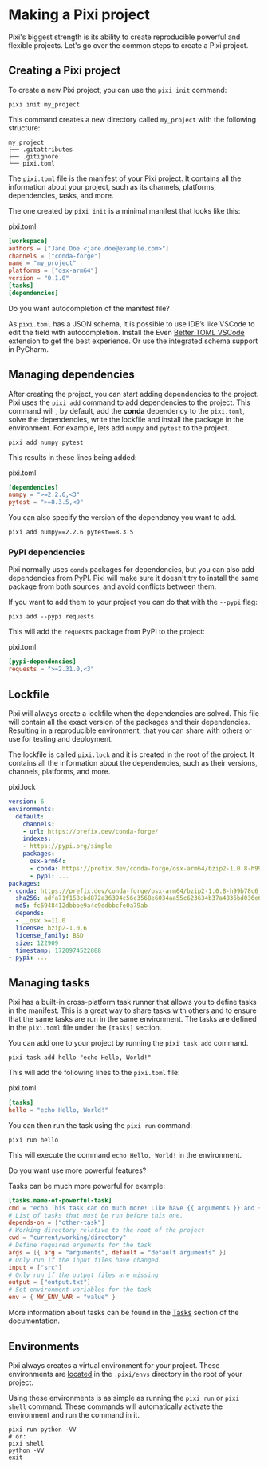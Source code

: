# Making a Pixi project

Pixi's biggest strength is its ability to create reproducible powerful and flexible projects. Let's go over the common steps to create a Pixi project.

## Creating a Pixi project

To create a new Pixi project, you can use the `pixi init` command:

```shell
pixi init my_project

```

This command creates a new directory called `my_project` with the following structure:

```shell
my_project
├── .gitattributes
├── .gitignore
└── pixi.toml

```

The `pixi.toml` file is the manifest of your Pixi project. It contains all the information about your project, such as its channels, platforms, dependencies, tasks, and more.

The one created by `pixi init` is a minimal manifest that looks like this:

pixi.toml

```toml
[workspace]
authors = ["Jane Doe <jane.doe@example.com>"]
channels = ["conda-forge"]
name = "my_project"
platforms = ["osx-arm64"]
version = "0.1.0"
[tasks]
[dependencies]

```

Do you want autocompletion of the manifest file?

As `pixi.toml` has a JSON schema, it is possible to use IDE’s like VSCode to edit the field with autocompletion. Install the Even [Better TOML VSCode](https://marketplace.visualstudio.com/items?itemName=tamasfe.even-better-toml) extension to get the best experience. Or use the integrated schema support in PyCharm.

## Managing dependencies

After creating the project, you can start adding dependencies to the project. Pixi uses the `pixi add` command to add dependencies to the project. This command will , by default, add the **conda** dependency to the `pixi.toml`, solve the dependencies, write the lockfile and install the package in the environment. For example, lets add `numpy` and `pytest` to the project.

```shell
pixi add numpy pytest

```

This results in these lines being added:

pixi.toml

```toml
[dependencies]
numpy = ">=2.2.6,<3"
pytest = ">=8.3.5,<9"

```

You can also specify the version of the dependency you want to add.

```shell
pixi add numpy==2.2.6 pytest==8.3.5

```

### PyPI dependencies

Pixi normally uses `conda` packages for dependencies, but you can also add dependencies from PyPI. Pixi will make sure it doesn't try to install the same package from both sources, and avoid conflicts between them.

If you want to add them to your project you can do that with the `--pypi` flag:

```shell
pixi add --pypi requests

```

This will add the `requests` package from PyPI to the project:

pixi.toml

```toml
[pypi-dependencies]
requests = ">=2.31.0,<3"

```

## Lockfile

Pixi will always create a lockfile when the dependencies are solved. This file will contain all the exact version of the packages and their dependencies. Resulting in a reproducible environment, that you can share with others or use for testing and deployment.

The lockfile is called `pixi.lock` and it is created in the root of the project. It contains all the information about the dependencies, such as their versions, channels, platforms, and more.

pixi.lock

```yaml
version: 6
environments:
  default:
    channels:
    - url: https://prefix.dev/conda-forge/
    indexes:
    - https://pypi.org/simple
    packages:
      osx-arm64:
      - conda: https://prefix.dev/conda-forge/osx-arm64/bzip2-1.0.8-h99b78c6_7.conda
      - pypi: ...
packages:
- conda: https://prefix.dev/conda-forge/osx-arm64/bzip2-1.0.8-h99b78c6_7.conda
  sha256: adfa71f158cbd872a36394c56c3568e6034aa55c623634b37a4836bd036e6b91
  md5: fc6948412dbbbe9a4c9ddbbcfe0a79ab
  depends:
  - __osx >=11.0
  license: bzip2-1.0.6
  license_family: BSD
  size: 122909
  timestamp: 1720974522888
- pypi: ...

```

## Managing tasks

Pixi has a built-in cross-platform task runner that allows you to define tasks in the manifest. This is a great way to share tasks with others and to ensure that the same tasks are run in the same environment. The tasks are defined in the `pixi.toml` file under the `[tasks]` section.

You can add one to your project by running the `pixi task add` command.

```shell
pixi task add hello "echo Hello, World!"

```

This will add the following lines to the `pixi.toml` file:

pixi.toml

```toml
[tasks]
hello = "echo Hello, World!"

```

You can then run the task using the `pixi run` command:

```shell
pixi run hello

```

This will execute the command `echo Hello, World!` in the environment.

Do you want use more powerful features?

Tasks can be much more powerful for example:

```toml
[tasks.name-of-powerful-task]
cmd = "echo This task can do much more! Like have {{ arguments }} and {{ "minijinja" | capitalize }} templates."
# List of tasks that must be run before this one.
depends-on = ["other-task"]
# Working directory relative to the root of the project
cwd = "current/working/directory"
# Define required arguments for the task
args = [{ arg = "arguments", default = "default arguments" }]
# Only run if the input files have changed
input = ["src"]
# Only run if the output files are missing
output = ["output.txt"]
# Set environment variables for the task
env = { MY_ENV_VAR = "value" }

```

More information about tasks can be found in the [Tasks](../workspace/advanced_tasks/) section of the documentation.

## Environments

Pixi always creates a virtual environment for your project. These environments are [located](../reference/pixi_configuration/#detached-environments "Find out how to move this location if required") in the `.pixi/envs` directory in the root of your project.

Using these environments is as simple as running the `pixi run` or `pixi shell` command. These commands will automatically activate the environment and run the command in it.

```shell
pixi run python -VV
# or:
pixi shell
python -VV
exit

```
